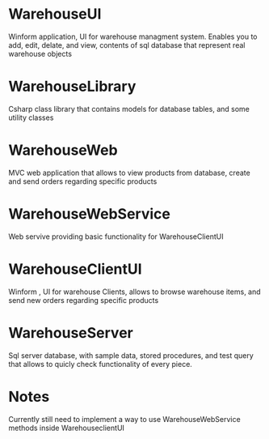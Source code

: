 # WarehouseUI

Winform application, UI for warehouse managment system. Enables you to add, edit, delate, and view, contents of sql database that represent real warehouse objects

# WarehouseLibrary

Csharp class library that contains models for database tables, and some utility classes

# WarehouseWeb

MVC web application that allows to view products from database, create and send orders regarding specific products

# WarehouseWebService

Web servive providing basic functionality for WarehouseClientUI

# WarehouseClientUI

Winform , UI for warehouse Clients, allows to browse warehouse items, and send new orders regarding specific products

# WarehouseServer

Sql server database, with sample data, stored procedures, and test query that allows to quicly check functionality of every piece.

# Notes
Currently still need to implement a way to use WarehouseWebService methods inside WarehouseclientUI
